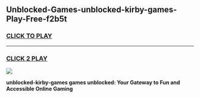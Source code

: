 
## Unblocked-Games-unblocked-kirby-games-Play-Free-f2b5t
<h3>
<a href="https://premium76.site?title=unblocked-kirby-games&ref=10A">CLICK TO PLAY</a></h3>
<hr>

<h3>
<a href="https://premium76.site?title=unblocked-kirby-games&ref=10A">CLICK 2 PLAY</a>
  
</h3>

<a href="https://premium76.site?title=unblocked-kirby-games&ref=10A"><img src="https://clearcache.store/games.png"></a>


**unblocked-kirby-games games unblocked: Your Gateway to Fun and Accessible Online Gaming**
